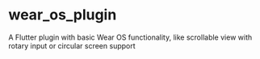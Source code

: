 # wear_os_plugin
A Flutter plugin with basic Wear OS functionality, like scrollable view with rotary input or circular screen support

